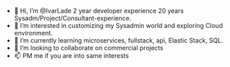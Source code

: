 - 👋 Hi, I’m @IvarLade 2 year developer experience 20 years Sysadm/Project/Consultant-experience.
- 👀 I’m interested in customizing my Sysadmin world and exploring Cloud environment. 
- 🌱 I’m currently learning microservices, fullstack, api, Elastic Stack, SQL.
- 💞️ I’m looking to collaborate on commercial projects
- 📫 PM me if you are into same interests

<!---
IvarLade/IvarLade is a ✨ special ✨ repository because its `README.md` (this file) appears on your GitHub profile.
You can click the Preview link to take a look at your changes.
--->
